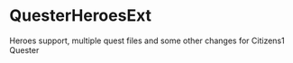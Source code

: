 QuesterHeroesExt
================

Heroes support, multiple quest files and some other changes for Citizens1 Quester